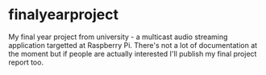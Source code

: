 # finalyearproject
My final year project from university - a multicast audio streaming application targetted at Raspberry Pi. There's not a lot of documentation at the moment but if people are actually interested I'll publish my final project report too.

